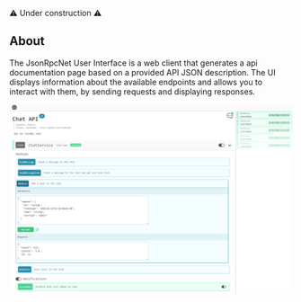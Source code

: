 ⚠️ Under construction ⚠️

## About

The JsonRpcNet User Interface is a web client that generates a api documentation page based on a provided API JSON description. The UI displays information about the available endpoints and allows you to interact with them, by sending requests and displaying responses.

<img src="/assets/images/full-screenshot.png" alt="JsonRpcNet.Ui screenshot"/>
